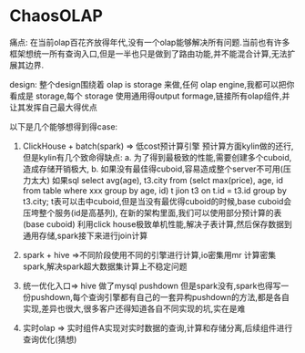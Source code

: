 # ChaosOLAP
痛点: 在当前olap百花齐放得年代,没有一个olap能够解决所有问题.当前也有许多框架想统一所有查询入口,但是一半也只是做到了路由功能,并不能混合计算,无法扩展其边界.

design: 
整个design围绕着 olap is storage 来做,任何 olap engine,我都可以把你看成是 storage,每个 storage 使用通用得output formage,链接所有olap组件,并让其发挥自己最大得优点


以下是几个能够想得到得case:
1. ClickHouse + batch(spark)  => 低cost预计算引擎 
预计算方面kylin做的还行,但是kylin有几个致命得缺点:
  a. 为了得到最极致的性能,需要创建多个cuboid,造成存储开销极大,
  b. 如果没有最佳得cuboid,容易造成整个server不可用(压力太大)
如果sql select avg(age), t3.city from (selct max(price), age, id from table where xxx group by age, id) t jion  t3 on t.id = t3.id group by t3.city;
t表可以击中cuboid,但是当没有最优得cuboid的时候,base cuboid会压垮整个服务(id是高基列), 在新的架构里面,我们可以使用部分预计算的表(base cuboid) 利用click house极致单机性能,解决子表计算,然后保存数据到通用存储,spark接下来进行join计算


2. spark + hive =>不同阶段使用不同的引擎进行计算,io密集用mr 计算密集spark,解决spark超大数据集计算上不稳定问题

3. 统一优化入口=> hive 做了mysql pushdown 但是spark没有,spark也得写一份pushdown,每个查询引擎都有自己的一套异构pushdown的方法,都是各自实现,差异也很大,很多客户还得知道各自不同实现的坑,实在是难

4. 实时olap => 实时组件A实现对实时数据的查询,计算和存储分离,后续组件进行查询优化(猜想)
